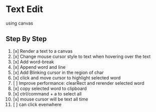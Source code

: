 # Text Edit

using canvas

## Step By Step

1. [x] Render a text to a canvas
2. [x] Change mouse cursor style to text when hovering over the text
3. [x] Add word-break
4. [x] Append word and line
5. [x] Add Blinking cursor in the region of char
6. [x] click and move cursor to highlight selected word
7. [ ] Improve performance: clearRect and rerender selected word
8. [x] copy selected word to clipboard
9. [x] ctrl/command + a to select all
10. [x] mouse cursor will be text all time
11. [ ] can click evenwhere
